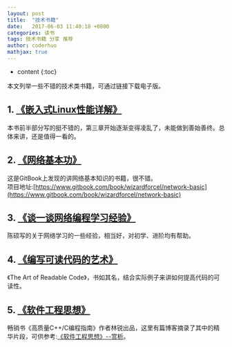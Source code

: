 ```yaml
---
layout: post  
title:  "技术书籍"  
date:   2017-06-03 11:40:18 +0800  
categories: 读书  
tags: 技术书籍 分享 推荐  
author: coderhuo  
mathjax: true  
---
```


* content
{:toc}

本文列举一些不错的技术类书籍，可通过链接下载电子版。





## 1. [《嵌入式Linux性能详解》](http://data.coderhuo.tech/books/tech/%C7%B6%C8%EB%CA%BDLinux%D0%D4%C4%DC%CF%EA%BD%E2.pdf) ##

本书前半部分写的挺不错的，第三章开始逐渐变得凌乱了，未能做到善始善终。总体来讲，还是值得一看的。

## 2. [《网络基本功》](http://data.coderhuo.tech/books/tech/network-basic.pdf) ##
这是GitBook上发现的讲网络基本知识的书籍，很不错。  
项目地址:[https://www.gitbook.com/book/wizardforcel/network-basic](https://www.gitbook.com/book/wizardforcel/network-basic)

## 3. [《谈一谈网络编程学习经验》](http://data.coderhuo.tech/books/tech/LearningNetworkProgramming.pdf) ##
陈硕写的关于网络学习的一些经验，相当好，对初学、进阶均有帮助。

## 4. [《编写可读代码的艺术》](http://data.coderhuo.tech/books/tech/%B1%E0%D0%B4%BF%C9%B6%C1%B4%FA%C2%EB%B5%C4%D2%D5%CA%F5.pdf) ##
《The Art of Readable Code》，书如其名，结合实际例子来讲如何提高代码的可读性。

## 5. [《软件工程思想》](http://data.coderhuo.tech/books/tech/%E8%BD%AF%E4%BB%B6%E5%B7%A5%E7%A8%8B%E6%80%9D%E6%83%B3/) ##
畅销书《高质量C++/C编程指南》作者林锐出品，这里有篇博客摘录了其中的精华片段，可供参考:[《软件工程思想》--赏析](http://blog.coderhuo.tech/2020/05/10/software_project/)。
